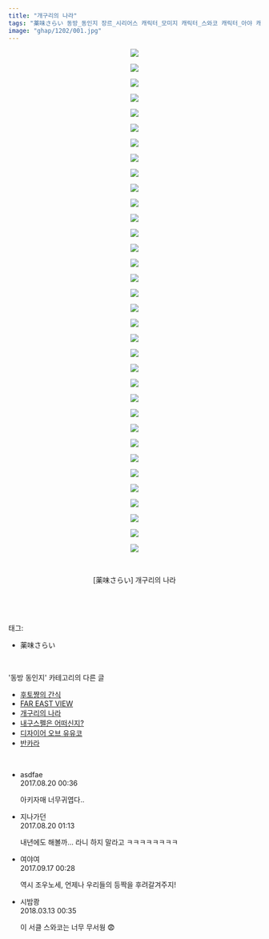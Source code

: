 ```yaml
---
title: "개구리의 나라"
tags: "薬味さらい 동방_동인지 장르_시리어스 캐릭터_모미지 캐릭터_스와코 캐릭터_아야 캐릭터_아키자매 캐릭터_카나코 캐릭터_히나"
image: "ghap/1202/001.jpg"
---
```

<div class="article">
<p style="text-align: center; clear: none; float: none;"><img src="{{ site.nasurl }}/ghap/1202/001.jpg"/></p>
<p style="text-align: center; clear: none; float: none;"><img src="{{ site.nasurl }}/ghap/1202/002.jpg"/></p>
<p style="text-align: center; clear: none; float: none;"><img src="{{ site.nasurl }}/ghap/1202/003.jpg"/></p>
<p style="text-align: center; clear: none; float: none;"><img src="{{ site.nasurl }}/ghap/1202/004.jpg"/></p>
<p style="text-align: center; clear: none; float: none;"><img src="{{ site.nasurl }}/ghap/1202/005.jpg"/></p>
<p style="text-align: center; clear: none; float: none;"><img src="{{ site.nasurl }}/ghap/1202/006.jpg"/></p>
<p style="text-align: center; clear: none; float: none;"><img src="{{ site.nasurl }}/ghap/1202/007.jpg"/></p>
<p style="text-align: center; clear: none; float: none;"><img src="{{ site.nasurl }}/ghap/1202/008.jpg"/></p>
<p style="text-align: center; clear: none; float: none;"><img src="{{ site.nasurl }}/ghap/1202/009.jpg"/></p>
<p style="text-align: center; clear: none; float: none;"><img src="{{ site.nasurl }}/ghap/1202/010.jpg"/></p>
<p style="text-align: center; clear: none; float: none;"><img src="{{ site.nasurl }}/ghap/1202/011.jpg"/></p>
<p style="text-align: center; clear: none; float: none;"><img src="{{ site.nasurl }}/ghap/1202/012.jpg"/></p>
<p style="text-align: center; clear: none; float: none;"><img src="{{ site.nasurl }}/ghap/1202/013.jpg"/></p>
<p style="text-align: center; clear: none; float: none;"><img src="{{ site.nasurl }}/ghap/1202/014.jpg"/></p>
<p style="text-align: center; clear: none; float: none;"><img src="{{ site.nasurl }}/ghap/1202/015.jpg"/></p>
<p style="text-align: center; clear: none; float: none;"><img src="{{ site.nasurl }}/ghap/1202/016.jpg"/></p>
<p style="text-align: center; clear: none; float: none;"><img src="{{ site.nasurl }}/ghap/1202/017.jpg"/></p>
<p style="text-align: center; clear: none; float: none;"><img src="{{ site.nasurl }}/ghap/1202/018.jpg"/></p>
<p style="text-align: center; clear: none; float: none;"><img src="{{ site.nasurl }}/ghap/1202/019.jpg"/></p>
<p style="text-align: center; clear: none; float: none;"><img src="{{ site.nasurl }}/ghap/1202/020.jpg"/></p>
<p style="text-align: center; clear: none; float: none;"><img src="{{ site.nasurl }}/ghap/1202/021.jpg"/></p>
<p style="text-align: center; clear: none; float: none;"><img src="{{ site.nasurl }}/ghap/1202/022.jpg"/></p>
<p style="text-align: center; clear: none; float: none;"><img src="{{ site.nasurl }}/ghap/1202/023.jpg"/></p>
<p style="text-align: center; clear: none; float: none;"><img src="{{ site.nasurl }}/ghap/1202/024.jpg"/></p>
<p style="text-align: center; clear: none; float: none;"><img src="{{ site.nasurl }}/ghap/1202/025.jpg"/></p>
<p style="text-align: center; clear: none; float: none;"><img src="{{ site.nasurl }}/ghap/1202/026.jpg"/></p>
<p style="text-align: center; clear: none; float: none;"><img src="{{ site.nasurl }}/ghap/1202/027.jpg"/></p>
<p style="text-align: center; clear: none; float: none;"><img src="{{ site.nasurl }}/ghap/1202/028.jpg"/></p>
<p style="text-align: center; clear: none; float: none;"><img src="{{ site.nasurl }}/ghap/1202/029.jpg"/></p>
<p style="text-align: center; clear: none; float: none;"><img src="{{ site.nasurl }}/ghap/1202/030.jpg"/></p>
<p style="text-align: center; clear: none; float: none;"><img src="{{ site.nasurl }}/ghap/1202/031.jpg"/></p>
<p style="text-align: center; clear: none; float: none;"><img src="{{ site.nasurl }}/ghap/1202/032.jpg"/></p>
<p style="text-align: center; clear: none; float: none;"><img src="{{ site.nasurl }}/ghap/1202/033.jpg"/></p>
<p style="text-align: center; clear: none; float: none;"><img src="{{ site.nasurl }}/ghap/1202/034.jpg"/></p>
<p style="text-align: center; clear: none; float: none;"><br/></p>
<p style="text-align: center; clear: none; float: none;">[薬味さらい] 개구리의 나라</p>
<p><br/></p>
</div><br/>
<div class="tagTrail">
<p>태그: </p>
<ul>
<li>薬味さらい</li>
</ul>
</div><br/>
<div class="another">
<p>'동방 동인지' 카테고리의 다른 글</p>
<ul>
<li><a href="/2016-07-29-ghap_1206">후토쨩의 간식</a></li>
<li><a href="/2016-07-29-ghap_1203">FAR EAST VIEW</a></li>
<li><a href="/2016-07-29-ghap_1202">개구리의 나라</a></li>
<li><a href="/2016-07-29-ghap_1201">내구스펠은 어떠신지?</a></li>
<li><a href="/2016-07-29-ghap_1200">디자이어 오브 유유코</a></li>
<li><a href="/2016-07-29-ghap_1199">반카라</a></li>
</ul>
</div><br/>
<div class="cb_module cb_fluid">
<div class="cb_wrt cb_profile">
<div class="comment">
<ul>
<li class="cb_thumb_off" id="comment15063882">
<div class="cb_comment_area">
<div class="cb_info_area">
<div class="cb_section">
<span class="cb_nick_name">asdfae</span>
</div>
<div class="cb_section">
<span class="cb_date">2017.08.20 00:36 </span>
</div>
</div>
<div class="cb_dsc_comment">
<p class="cb_dsc">
											아키자매 너무귀엽다..
										</p>
</div>
</div></li>
<li class="cb_thumb_off" id="comment15063898">
<div class="cb_comment_area">
<div class="cb_info_area">
<div class="cb_section">
<span class="cb_nick_name">지나가던</span>
</div>
<div class="cb_section">
<span class="cb_date">2017.08.20 01:13 </span>
</div>
</div>
<div class="cb_dsc_comment">
<p class="cb_dsc">
											내년에도 해볼까... 라니 하지 말라고 ㅋㅋㅋㅋㅋㅋㅋㅋ
										</p>
</div>
</div></li>
<li class="cb_thumb_off" id="comment15084332">
<div class="cb_comment_area">
<div class="cb_info_area">
<div class="cb_section">
<span class="cb_nick_name">여야여</span>
</div>
<div class="cb_section">
<span class="cb_date">2017.09.17 00:28 </span>
</div>
</div>
<div class="cb_dsc_comment">
<p class="cb_dsc">
											역시 조우노세, 언제나 우리들의 등짝을 후려갈겨주지!
										</p>
</div>
</div></li>
<li class="cb_thumb_off" id="comment15218530">
<div class="cb_comment_area">
<div class="cb_info_area">
<div class="cb_section">
<span class="cb_nick_name">시밤쾅</span>
</div>
<div class="cb_section">
<span class="cb_date">2018.03.13 00:35 </span>
</div>
</div>
<div class="cb_dsc_comment">
<p class="cb_dsc">
											이 서클 스와코는 너무 무서웡 😨
										</p>
</div>
</div></li>
</ul>
</div>
</div><!-- commentList close -->
</div><br/>
